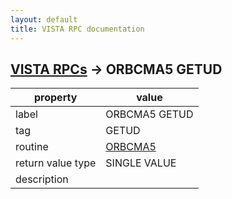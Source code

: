 ```yaml
---
layout: default
title: VISTA RPC documentation
---
```




## [VISTA RPCs](TableOfContent.md) &#8594; ORBCMA5 GETUD 

 property | value 
--- | --- 
 label | ORBCMA5 GETUD
 tag | GETUD
 routine | [ORBCMA5](http://code.osehra.org/dox/Routine_ORBCMA5_source.html)
 return value type | SINGLE VALUE
 description | 